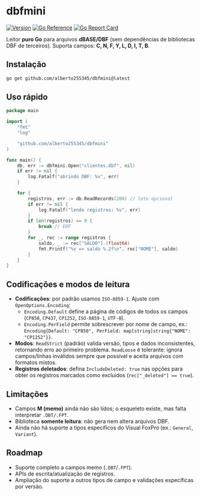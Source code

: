 # dbfmini

[![Version](https://img.shields.io/github/v/tag/alberto255345/dbfmini?label=version&sort=semver)](https://github.com/alberto255345/dbfmini/releases)
[![Go Reference](https://pkg.go.dev/badge/github.com/alberto255345/dbfmini.svg)](https://pkg.go.dev/github.com/alberto255345/dbfmini)
[![Go Report Card](https://goreportcard.com/badge/github.com/alberto255345/dbfmini)](https://goreportcard.com/report/github.com/alberto255345/dbfmini)

Leitor **puro Go** para arquivos **dBASE/DBF** (sem dependências de bibliotecas DBF de terceiros).
Suporta campos: **C, N, F, Y, L, D, I, T, B**.

## Instalação

```bash
go get github.com/alberto255345/dbfmini@latest
```

## Uso rápido

```go
package main

import (
    "fmt"
    "log"

    "github.com/alberto255345/dbfmini"
)

func main() {
    db, err := dbfmini.Open("clientes.dbf", nil)
    if err != nil {
        log.Fatalf("abrindo DBF: %v", err)
    }

    for {
        registros, err := db.ReadRecords(200) // lote opcional
        if err != nil {
            log.Fatalf("lendo registros: %v", err)
        }
        if len(registros) == 0 {
            break // EOF
        }
        for _, rec := range registros {
            saldo, _ := rec["SALDO"].(float64)
            fmt.Printf("%v => saldo %.2f\n", rec["NOME"], saldo)
        }
    }
}
```

## Codificações e modos de leitura

- **Codificações**: por padrão usamos `ISO-8859-1`. Ajuste com `OpenOptions.Encoding`:
  - `Encoding.Default` define a página de códigos de todos os campos (`CP850`, `CP437`, `CP1252`, `ISO-8859-1`, `UTF-8`).
  - `Encoding.PerField` permite sobrescrever por nome de campo, ex.: `Encoding{Default: "CP850", PerField: map[string]string{"NOME": "CP1252"}}`.
- **Modos**: `ReadStrict` (padrão) valida versão, tipos e dados inconsistentes, retornando erro ao primeiro problema. `ReadLoose` é tolerante: ignora campos/linhas inválidos sempre que possível e aceita arquivos com formatos mistos.
- **Registros deletados**: defina `IncludeDeleted: true` nas opções para obter os registros marcados como excluídos (`rec["_deleted"] == true`).

## Limitações

- Campos **M (memo)** ainda não são lidos; o esqueleto existe, mas falta interpretar `.DBT/.FPT`.
- Biblioteca **somente leitura**: não gera nem altera arquivos DBF.
- Ainda não há suporte a tipos específicos do Visual FoxPro (ex.: `General`, `Variant`).

## Roadmap

- Suporte completo a campos memo (`.DBT`/`.FPT`).
- APIs de escrita/atualização de registros.
- Ampliação do suporte a outros tipos de campo e validações específicas por versão.
